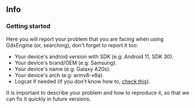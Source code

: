 ## Info
### Getting started

Here you will report your problem that you are facing when using GdxEngine (or, searching), don't forget to report it too:

- Your device's android version with SDK (e.g: Android 11, SDK 30).
- Your device's brand/OEM (e.g: Samsung).
- Your device's name (e.g: Galaxy A20s).
- Your device's arch (e.g: armv8-v8a).
- Logcat if needed (if you don't know how to, [check this](https://www.xda-developers.com/how-to-take-logs-android/)).

It is important to describe your problem and how to reproduce it, so that we can fix it quickly in future versions.